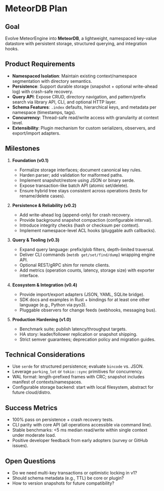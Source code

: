 # MeteorDB Plan

## Goal
Evolve MeteorEngine into **MeteorDB**, a lightweight, namespaced key-value datastore with persistent storage, structured querying, and integration hooks.

## Product Requirements
- **Namespaced Isolation**: Maintain existing context/namespace segmentation with directory semantics.
- **Persistence**: Support durable storage (snapshot + optional write-ahead log) with crash-safe recovery.
- **Query API**: Expose CRUD, directory navigation, and pattern/prefix search via library API, CLI, and optional HTTP layer.
- **Schema Features**: `.index` defaults, hierarchical keys, and metadata per namespace (timestamps, tags).
- **Concurrency**: Thread-safe read/write access with granularity at context level.
- **Extensibility**: Plugin mechanism for custom serializers, observers, and export/import adapters.

## Milestones
1. **Foundation (v0.1)**
   - Formalize storage interfaces; document canonical key rules.
   - Harden parser; add validation for malformed paths.
   - Implement snapshot/restore using JSON or binary serde.
   - Expose transaction-like batch API (atomic set/delete).
   - Ensure hybrid tree stays consistent across operations (tests for rename/delete cases).

2. **Persistence & Reliability (v0.2)**
   - Add write-ahead log (append-only) for crash recovery.
   - Provide background snapshot compaction (configurable interval).
   - Introduce integrity checks (hash or checksum per context).
   - Implement namespace-level ACL hooks (pluggable auth callbacks).

3. **Query & Tooling (v0.3)**
   - Expand query language: prefix/glob filters, depth-limited traversal.
   - Deliver CLI commands (`metdb get/set/find/dump`) wrapping engine API.
   - Optional REST/gRPC shim for remote clients.
   - Add metrics (operation counts, latency, storage size) with exporter interface.

4. **Ecosystem & Integration (v0.4)**
   - Provide import/export adapters (JSON, YAML, SQLite bridge).
   - SDK docs and examples in Rust + bindings for at least one other language (e.g., Python via pyo3).
   - Pluggable observers for change feeds (webhooks, messaging bus).

5. **Production Hardening (v1.0)**
   - Benchmark suite; publish latency/throughput targets.
   - HA story: leader/follower replication or snapshot shipping.
   - Strict semver guarantees; deprecation policy and migration guides.

## Technical Considerations
- Use `serde` for structured persistence; evaluate `bincode` vs. JSON.
- Leverage `parking_lot` or `tokio::sync` primitives for concurrency.
- WAL format: length-prefixed frames with CRC; snapshot includes manifest of contexts/namespaces.
- Configurable storage backend: start with local filesystem, abstract for future cloud/distro.

## Success Metrics
- 100% pass on persistence + crash recovery tests.
- CLI parity with core API (all operations accessible via command line).
- Stable benchmarks: <5 ms median read/write within single context under moderate load.
- Positive developer feedback from early adopters (survey or GitHub issues).

## Open Questions
- Do we need multi-key transactions or optimistic locking in v1?
- Should schema metadata (e.g., TTL) be core or plugin?
- How to version snapshots for future compatibility?
